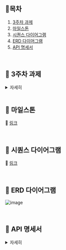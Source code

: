 ## 📑목차
1. [3주차 과제](#-3주차-과제)
2. [마일스톤](#-마일스톤)
3. [시퀀스 다이어그램](#-시퀀스-다이어그램)
4. [ERD 다이어그램](#-erd-다이어그램)
5. [API 명세서](#-api-명세서)

<br />

## 📌 3주차 과제
<details>
<summary>
  자세히
</summary>  

### Description

- **`콘서트 예약 서비스`**를 구현해 봅니다.
- 대기열 시스템을 구축하고, 예약 서비스는 작업가능한 유저만 수행할 수 있도록 해야합니다.
- 사용자는 좌석예약 시에 미리 충전한 잔액을 이용합니다.
- 좌석 예약 요청시에, 결제가 이루어지지 않더라도 일정 시간동안 다른 유저가 해당 좌석에 접근할 수 없도록 합니다.

### Requirements

- 아래 5가지 API 를 구현합니다.
    - 유저 토큰 발급 API
    - 예약 가능 날짜 / 좌석 API
    - 좌석 예약 요청 API
    - 잔액 충전 / 조회 API
    - 결제 API
- 각 기능 및 제약사항에 대해 단위 테스트를 반드시 하나 이상 작성하도록 합니다.
- 다수의 인스턴스로 어플리케이션이 동작하더라도 기능에 문제가 없도록 작성하도록 합니다.
- 동시성 이슈를 고려하여 구현합니다.
- 대기열 개념을 고려해 구현합니다.

### API Specs

1️⃣ **`주요` 유저 대기열 토큰 기능**

- 서비스를 이용할 토큰을 발급받는 API를 작성합니다.
- 토큰은 유저의 UUID 와 해당 유저의 대기열을 관리할 수 있는 정보 ( 대기 순서 or 잔여 시간 등 ) 를 포함합니다.
- 이후 모든 API 는 위 토큰을 이용해 대기열 검증을 통과해야 이용 가능합니다.

> 기본적으로 폴링으로 본인의 대기열을 확인한다고 가정하며, 다른 방안 또한 고려해보고 구현해 볼 수 있습니다.
> 

**2️⃣ `기본` 예약 가능 날짜 / 좌석 API**

- 예약가능한 날짜와 해당 날짜의 좌석을 조회하는 API 를 각각 작성합니다.
- 예약 가능한 날짜 목록을 조회할 수 있습니다.
- 날짜 정보를 입력받아 예약가능한 좌석정보를 조회할 수 있습니다.

> 좌석 정보는 1 ~ 50 까지의 좌석번호로 관리됩니다.
> 

3️⃣ **`주요` 좌석 예약 요청 API**

- 날짜와 좌석 정보를 입력받아 좌석을 예약 처리하는 API 를 작성합니다.
- 좌석 예약과 동시에 해당 좌석은 그 유저에게 약 5분간 임시 배정됩니다. ( 시간은 정책에 따라 자율적으로 정의합니다. )
- 만약 배정 시간 내에 결제가 완료되지 않는다면 좌석에 대한 임시 배정은 해제되어야 하며 다른 사용자는 예약할 수 없어야 한다.

4️⃣ **`기본`**  **잔액 충전 / 조회 API**

- 결제에 사용될 금액을 API 를 통해 충전하는 API 를 작성합니다.
- 사용자 식별자 및 충전할 금액을 받아 잔액을 충전합니다.
- 사용자 식별자를 통해 해당 사용자의 잔액을 조회합니다.

5️⃣ **`주요` 결제 API**

- 결제 처리하고 결제 내역을 생성하는 API 를 작성합니다.
- 결제가 완료되면 해당 좌석의 소유권을 유저에게 배정하고 대기열 토큰을 만료시킵니다.

<aside>
💡 **KEY POINT**

</aside>

- 유저간 대기열을 요청 순서대로 정확하게 제공할 방법을 고민해 봅니다.
- 동시에 여러 사용자가 예약 요청을 했을 때, 좌석이 중복으로 배정 가능하지 않도록 합니다.
</details>
<br />

## 📌 마일스톤
🔗 [링크](https://github.com/users/kiya-moon/projects/2/views/1?sortedBy%5Bdirection%5D=asc&sortedBy%5BcolumnId%5D=118995284) 

<br />

## 📌 시퀀스 다이어그램
🔗 [링크](https://www.notion.so/6b6edff7e7504a32961f74d7c83465c3?pvs=4)

<br />

## 📌 ERD 다이어그램
![image](https://github.com/kiya-moon/hanghaePlus_2024/assets/101784768/29796fba-bec1-4689-a3ec-ceb8fb03e85c)

<br />

## 📌 API 명세서
<details>
  <summary>
    자세히
  </summary>
  <br />
  ### API 명세서

#### 1. 유저 토큰 발급 API

- **Endpoint**
  - **URL**: `/api/token`
  - **Method**: `POST`
  - **설명**: 대기열을 위한 유저 토큰 발급 요청

- **Request**
  - **Body**: 

    | 항목   | Type | 설명    | 비고 |
    | ------ | ---- | ------- | ---- |
    | userId | Long | 유저 ID |      |

- **Response**
  - **HTTP Status Codes**: 
    - `200 OK`: 성공
    - `400 Bad Request`: 잘못된 요청
    - `500 Internal Server Error`: 서버 오류

  - **Body**:

    | 항목    | Type   | 설명                                  | 비고 |
    | ------- | ------ | ------------------------------------- | ---- |
    | result  | String | 결과 코드 (200 : 성공 / 그 외 : 실패) |      |
    | message | String | 결과 메시지                           |      |
    | data    | Object | 토큰 데이터                           |      |

  - **data 정보 파라미터**

    | 항목          | Type    | 설명           | 비고 |
    | ------------- | ------- | -------------- | ---- |
    | token         | String  | 대기열 토큰    |      |
    | queuePosition | Integer | 대기열 위치    |      |
    | expiresAt     | String  | 토큰 만료 시간 |      |

  - **응답 예시**

    ```json
    {
        "result": "200",
        "message": "Success",
        "data": {
            "token": "randomUUID",
            "queuePosition": 1,
            "expiresAt": "2024-07-04T12:00:00"
        }
    }
    ```

- **Error**
  - **400 Bad Request**: 필수 파라미터 누락 또는 잘못된 데이터 형식
    - **응답 예시**

      ```json
      {
          "result": "400",
          "message": "Missing or invalid userId"
      }
      ```
  - **500 Internal Server Error**: 토큰 발급 중 서버 오류
    - **응답 예시**

      ```json
      {
          "result": "500",
          "message": "Internal server error"
      }
      ```

- **Authorization**: 없음

#### 2. 예약 가능 날짜 / 좌석 API

- **예약 가능 날짜 조회**

  - **Endpoint**
    - **URL**: `/api/{concertId}/available-dates`
    - **Method**: `GET`
    - **설명**: 예약 가능한 날짜를 조회합니다.

  - **Request**
    - **Query Parameters**: 

      | 항목      | Type   | 설명      | 비고 |
      | --------- | ------ | --------- | ---- |
      | token     | String | 유저 토큰 |      |
      | concertId | Long   | 콘서트Id  |      |
    
  - **Response**
    - **HTTP Status Codes**: 
      - `200 OK`: 성공
      - `401 Unauthorized`: 인증 실패
      - `500 Internal Server Error`: 서버 오류

    - **Body**:

      | 항목           | Type           | 설명                         | 비고 |
      | -------------- | -------------- | ---------------------------- | ---- |
      | concertOptions | List\<Object\> | 예약 가능 콘서트 옵션 리스트 |      |

    - **concertOptions 정보 파라미터**

      | 항목            | Type   | 설명           | 비고 |
      | --------------- | ------ | -------------- | ---- |
      | concertOptionId | Long   | 콘서트 옵션 ID |      |
      | concertDate     | String | 콘서트 날짜    |      |

    - **응답 예시**

      ```json
      {
          "concertOptions": [
              {
                  "concertOptionId": 1,
                  "concertDate": "2024-07-04"
              },
              {
                  "concertOptionId": 2,
                  "concertDate": "2024-07-05"
              }
          ]
      }
      ```

  - **Error**
    - **401 Unauthorized**: 유효하지 않은 토큰
      - **응답 예시**

        ```json
        {
            "result": "401",
            "message": "Invalid or expired token"
        }
        ```
    - **500 Internal Server Error**: 서버 오류
      - **응답 예시**

        ```json
        {
            "result": "500",
            "message": "Internal server error"
        }
        ```

  - **Authorization**: 유저 토큰 필요
    - **Authorization Header**:

      ```
      Authorization: Bearer randomUUID
      ```

- **예약 가능 좌석 조회**

  - **Endpoint**
    - **URL**: `/api/{concertOptionId}/available-seats`
    - **Method**: `GET`
    - **설명**: 특정 날짜에 예약 가능한 좌석을 조회합니다.

  - **Request**
    - **Query Parameters**: 

      | 항목            | Type   | 설명           | 비고 |
      | --------------- | ------ | -------------- | ---- |
      | token           | String | 유저 토큰      |      |
      | concertOptionId | Long   | 콘서트 옵션 ID |      |

  - **Response**
    - **HTTP Status Codes**: 
      - `200 OK`: 성공
      - `401 Unauthorized`: 인증 실패
      - `500 Internal Server Error`: 서버 오류

    - **Body**:

      | 항목  | Type           | 설명                  | 비고 |
      | ----- | -------------- | --------------------- | ---- |
      | seats | List\<Object\> | 예약 가능 좌석 리스트 |      |

    - **seats 정보 파라미터**

      | 항목       | Type   | 설명      | 비고 |
      | ---------- | ------ | --------- | ---- |
      | seatId     | Long   | 좌석 ID   |      |
      | seatNumber | String | 좌석 번호 |      |
      | status     | String | 좌석 상태 |      |

    - **응답 예시**

      ```json
      {
          "seats": [
              {
                  "seatId": 1,
                  "seatNumber": "A1",
                  "status": "열림"
              },
              {
                  "seatId": 2,
                  "seatNumber": "A2",
                  "status": "열림"
              }
          ]
      }
      ```

  - **Error**
    - **401 Unauthorized**: 유효하지 않은 토큰
      - **응답 예시**

        ```json
        {
            "result": "401",
            "message": "Invalid or expired token"
        }
        ```
    - **500 Internal Server Error**: 서버 오류
      - **응답 예시**

        ```json
        {
            "result": "500",
            "message": "Internal server error"
        }
        ```

  - **Authorization**: 유저 토큰 필요
    - **Authorization Header**:

      ```
      Authorization: Bearer randomUUID
      ```

#### 3. 좌석 예약 요청 API

- **Endpoint**
  - **URL**: `/api/reserve`
  - **Method**: `POST`
  - **설명**: 좌석 예약 요청

- **Request**
  - **Body**:

    | 항목            | Type   | 설명           | 비고 |
    | --------------- | ------ | -------------- | ---- |
    | token           | String | 유저 토큰      |      |
    | concertOptionId | Long   | 콘서트 옵션 ID |      |
    | seatId          | Long   | 좌석 ID        |      |
    | userId          | Long   | 유저 ID        |      |

- **Response**
  - **HTTP Status Codes**: 
    - `200 OK`: 성공
    - `401 Unauthorized`: 인증 실패
    - `400 Bad Request`: 잘못된 요청
    - `500 Internal Server Error`: 서버 오류

  - **Body**:

    | 항목    | Type   | 설명                                  | 비고 |
    | ------- | ------ | ------------------------------------- | ---- |
    | result  | String | 결과 코드 (200 : 성공 / 그 외 : 실패) |      |
    | message | String | 결과 메시지                           |      |
    | data    | Object | 예약 결과 데이터                      |      |

  - **data 정보 파라미터**

    | 항목          | Type | 설명    | 비고 |
    | ------------- | ---- | ------- | ---- |
    | reservationId | Long | 예약 ID |      |

  - **응답 예시**

    ```json
    {
        "result": "200",
        "message": "Success",
        "data": {
            "reservationId": 123
        }
    }
    ```

- **Error**
  - **401 Unauthorized**: 유효하지 않은 토큰
    - **응답 예시**

      ```json
      {
          "result": "401",
          "message": "Invalid or expired token"
      }
      ```
    
  - **400 Bad Request**: 필수 파라미터 누락 또는 잘못된 데이터 형식
    - **응답 예시**
  
      ```json
      {
          "result": "400",
          "message": "Missing or invalid parameters"
      }
      ```
    
  - **500 Internal Server Error**: 서버 오류
    
    - **응답 예시**
  
  ```json
  	{
        "result": "500",
        "message": "Internal server error"
    }
  ```
  
  - **Authorization**: 유저 토큰 필요
    - **Authorization Header**:
  
      ```
      Authorization: Bearer randomUUID
      ```
  
  #### 4. 잔액 충전 / 조회 API
  
  - **잔액 충전**
  
    - **Endpoint**
      - **URL**: `/api/balance/charge`
      - **Method**: `PATCH`
      - **설명**: 유저의 잔액을 충전합니다.
  
    - **Request**
      - **Body**:
  
        | 항목   | Type   | 설명      | 비고 |
        | ------ | ------ | --------- | ---- |
        | userId | Long   | 유저 ID   |      |
        | amount | Double | 충전 금액 |      |
  
    - **Response**
      - **HTTP Status Codes**: 
        - `200 OK`: 성공
        - `400 Bad Request`: 잘못된 요청
        - `500 Internal Server Error`: 서버 오류
  
      - **Body**:
  
        | 항목    | Type   | 설명      | 비고 |
        | ------- | ------ | --------- | ---- |
        | balance | Double | 현재 잔액 |      |
  
      - **응답 예시**
  
        ```json
        {
            "balance": 5000.00
        }
        ```
  
    - **Error**
      - **400 Bad Request**: 필수 파라미터 누락 또는 잘못된 데이터 형식
        - **응답 예시**
  
          ```json
          {
              "result": "400",
              "message": "Missing or invalid parameters"
          }
          ```
      - **500 Internal Server Error**: 서버 오류
        - **응답 예시**
  
          ```json
          {
              "result": "500",
              "message": "Internal server error"
          }
          ```
  
    - **Authorization**: 없음
  
  - **잔액 조회**
  
    - **Endpoint**
      - **URL**: `/api/balance`
      - **Method**: `GET`
      - **설명**: 유저의 현재 잔액을 조회합니다.
  
    - **Request**
      - **Query Parameters**:
  
        | 항목   | Type | 설명    | 비고 |
        | ------ | ---- | ------- | ---- |
        | userId | Long | 유저 ID |      |
  
    - **Response**
      - **HTTP Status Codes**: 
        - `200 OK`: 성공
        - `400 Bad Request`: 잘못된 요청
        - `500 Internal Server Error`: 서버 오류
  
      - **Body**:
  
        | 항목    | Type   | 설명      | 비고 |
        | ------- | ------ | --------- | ---- |
        | balance | Double | 현재 잔액 |      |
  
      - **응답 예시**
  
        ```json
        {
            "balance": 5000.00
        }
        ```
  
    - **Error**
      - **400 Bad Request**: 필수 파라미터 누락 또는 잘못된 데이터 형식
        - **응답 예시**
  
          ```json
          {
              "result": "400",
              "message": "Missing or invalid parameters"
          }
          ```
      - **500 Internal Server Error**: 서버 오류
        - **응답 예시**
  
          ```json
          {
              "result": "500",
              "message": "Internal server error"
          }
          ```
  
    - **Authorization**: 없음
  
  #### 5. 결제 API
  
  - **Endpoint**
    - **URL**: `/api/pay`
    - **Method**: `POST`
    - **설명**: 결제 요청
  
  - **Request**
    - **Body**:
  
      | 항목          | Type   | 설명      | 비고 |
      | ------------- | ------ | --------- | ---- |
      | token         | String | 유저 토큰 |      |
      | reservationId | Long   | 예약 ID   |      |
      | amount        | Double | 결제 금액 |      |
  
  - **Response**
    - **HTTP Status Codes**: 
      - `200 OK`: 성공
      - `401 Unauthorized`: 인증 실패
      - `400 Bad Request`: 잘못된 요청
      - `500 Internal Server Error`: 서버 오류
  
    - **Body**:
  
      | 항목    | Type   | 설명                                  | 비고 |
      | ------- | ------ | ------------------------------------- | ---- |
      | result  | String | 결과 코드 (200 : 성공 / 그 외 : 실패) |      |
      | message | String | 결과 메시지                           |      |
      | data    | Object | 결제 결과 데이터                      |      |
  
    - **data 정보 파라미터**
  
      | 항목      | Type | 설명    | 비고 |
      | --------- | ---- | ------- | ---- |
      | paymentId | Long | 결제 ID |      |
  
    - **응답 예시**
  
      ```json
      {
          "result": "200",
          "message": "Success",
          "data": {
              "paymentId": 456
          }
      }
      ```
  
  - **Error**
    - **401 Unauthorized**: 유효하지 않은 토큰
      - **응답 예시**
  
        ```json
        {
            "result": "401",
            "message": "Invalid or expired token"
        }
        ```
    - **400 Bad Request**: 필수 파라미터 누락 또는 잘못된 데이터 형식
      - **응답 예시**
  
        ```json
        {
            "result": "400",
            "message": "Missing or invalid parameters"
        }
        ```
    - **500 Internal Server Error**: 서버 오류
      - **응답 예시**
  
        ```json
        {
            "result": "500",
            "message": "Internal server error"
        }
        ```
  
  - **Authorization**: 유저 토큰 필요
    - **Authorization Header**:
  
      ```
      Authorization: Bearer randomUUID
      ```
</details>
<br />
